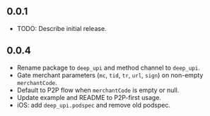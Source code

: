 ## 0.0.1

* TODO: Describe initial release.

## 0.0.4

* Rename package to `deep_upi` and method channel to `deep_upi`.
* Gate merchant parameters (`mc`, `tid`, `tr`, `url`, `sign`) on non-empty `merchantCode`.
* Default to P2P flow when `merchantCode` is empty or null.
* Update example and README to P2P-first usage.
* iOS: add `deep_upi.podspec` and remove old podspec.
